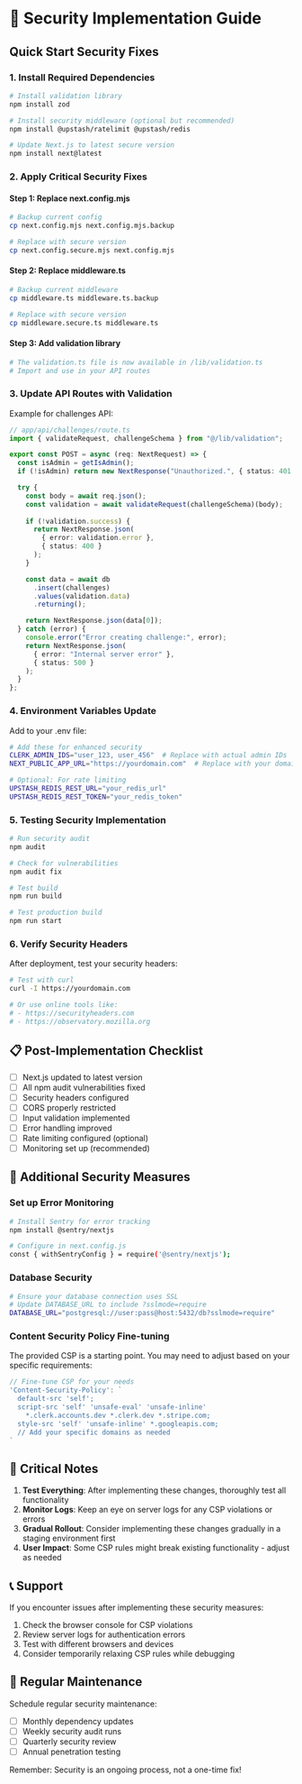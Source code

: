 # 🚀 Security Implementation Guide

## Quick Start Security Fixes

### 1. Install Required Dependencies

```bash
# Install validation library
npm install zod

# Install security middleware (optional but recommended)
npm install @upstash/ratelimit @upstash/redis

# Update Next.js to latest secure version
npm install next@latest
```

### 2. Apply Critical Security Fixes

#### Step 1: Replace next.config.mjs
```bash
# Backup current config
cp next.config.mjs next.config.mjs.backup

# Replace with secure version
cp next.config.secure.mjs next.config.mjs
```

#### Step 2: Replace middleware.ts
```bash
# Backup current middleware
cp middleware.ts middleware.ts.backup

# Replace with secure version
cp middleware.secure.ts middleware.ts
```

#### Step 3: Add validation library
```bash
# The validation.ts file is now available in /lib/validation.ts
# Import and use in your API routes
```

### 3. Update API Routes with Validation

Example for challenges API:

```typescript
// app/api/challenges/route.ts
import { validateRequest, challengeSchema } from "@/lib/validation";

export const POST = async (req: NextRequest) => {
  const isAdmin = getIsAdmin();
  if (!isAdmin) return new NextResponse("Unauthorized.", { status: 401 });

  try {
    const body = await req.json();
    const validation = await validateRequest(challengeSchema)(body);
    
    if (!validation.success) {
      return NextResponse.json(
        { error: validation.error }, 
        { status: 400 }
      );
    }

    const data = await db
      .insert(challenges)
      .values(validation.data)
      .returning();

    return NextResponse.json(data[0]);
  } catch (error) {
    console.error("Error creating challenge:", error);
    return NextResponse.json(
      { error: "Internal server error" }, 
      { status: 500 }
    );
  }
};
```

### 4. Environment Variables Update

Add to your .env file:

```bash
# Add these for enhanced security
CLERK_ADMIN_IDS="user_123, user_456"  # Replace with actual admin IDs
NEXT_PUBLIC_APP_URL="https://yourdomain.com"  # Replace with your domain

# Optional: For rate limiting
UPSTASH_REDIS_REST_URL="your_redis_url"
UPSTASH_REDIS_REST_TOKEN="your_redis_token"
```

### 5. Testing Security Implementation

```bash
# Run security audit
npm audit

# Check for vulnerabilities
npm audit fix

# Test build
npm run build

# Test production build
npm run start
```

### 6. Verify Security Headers

After deployment, test your security headers:

```bash
# Test with curl
curl -I https://yourdomain.com

# Or use online tools like:
# - https://securityheaders.com
# - https://observatory.mozilla.org
```

## 📋 Post-Implementation Checklist

- [ ] Next.js updated to latest version
- [ ] All npm audit vulnerabilities fixed
- [ ] Security headers configured
- [ ] CORS properly restricted
- [ ] Input validation implemented
- [ ] Error handling improved
- [ ] Rate limiting configured (optional)
- [ ] Monitoring set up (recommended)

## 🔧 Additional Security Measures

### Set up Error Monitoring

```bash
# Install Sentry for error tracking
npm install @sentry/nextjs

# Configure in next.config.js
const { withSentryConfig } = require('@sentry/nextjs');
```

### Database Security

```bash
# Ensure your database connection uses SSL
# Update DATABASE_URL to include ?sslmode=require
DATABASE_URL="postgresql://user:pass@host:5432/db?sslmode=require"
```

### Content Security Policy Fine-tuning

The provided CSP is a starting point. You may need to adjust based on your specific requirements:

```javascript
// Fine-tune CSP for your needs
'Content-Security-Policy': `
  default-src 'self';
  script-src 'self' 'unsafe-eval' 'unsafe-inline' 
    *.clerk.accounts.dev *.clerk.dev *.stripe.com;
  style-src 'self' 'unsafe-inline' *.googleapis.com;
  // Add your specific domains as needed
`
```

## 🚨 Critical Notes

1. **Test Everything**: After implementing these changes, thoroughly test all functionality
2. **Monitor Logs**: Keep an eye on server logs for any CSP violations or errors
3. **Gradual Rollout**: Consider implementing these changes gradually in a staging environment first
4. **User Impact**: Some CSP rules might break existing functionality - adjust as needed

## 📞 Support

If you encounter issues after implementing these security measures:

1. Check the browser console for CSP violations
2. Review server logs for authentication errors
3. Test with different browsers and devices
4. Consider temporarily relaxing CSP rules while debugging

## 🔄 Regular Maintenance

Schedule regular security maintenance:

- [ ] Monthly dependency updates
- [ ] Weekly security audit runs
- [ ] Quarterly security review
- [ ] Annual penetration testing

Remember: Security is an ongoing process, not a one-time fix!
